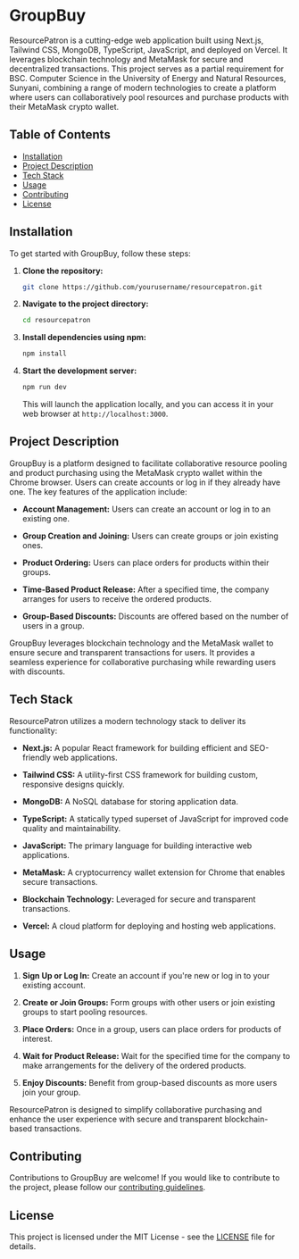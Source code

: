 # GroupBuy

ResourcePatron is a cutting-edge web application built using Next.js, Tailwind CSS, MongoDB, TypeScript, JavaScript, and deployed on Vercel. It leverages blockchain technology and MetaMask for secure and decentralized transactions. This project serves as a partial requirement for BSC. Computer Science in the University of Energy and Natural Resources, Sunyani, combining a range of modern technologies to create a platform where users can collaboratively pool resources and purchase products with their MetaMask crypto wallet.

## Table of Contents

- [Installation](#installation)
- [Project Description](#project-description)
- [Tech Stack](#tech-stack)
- [Usage](#usage)
- [Contributing](#contributing)
- [License](#license)

## Installation

To get started with GroupBuy, follow these steps:

1. **Clone the repository:**

   ```bash
   git clone https://github.com/yourusername/resourcepatron.git
   ```

2. **Navigate to the project directory:**

   ```bash
   cd resourcepatron
   ```

3. **Install dependencies using npm:**

   ```bash
   npm install
   ```

4. **Start the development server:**

   ```bash
   npm run dev
   ```

   This will launch the application locally, and you can access it in your web browser at `http://localhost:3000`.

## Project Description

GroupBuy is a platform designed to facilitate collaborative resource pooling and product purchasing using the MetaMask crypto wallet within the Chrome browser. Users can create accounts or log in if they already have one. The key features of the application include:

- **Account Management:** Users can create an account or log in to an existing one.

- **Group Creation and Joining:** Users can create groups or join existing ones.

- **Product Ordering:** Users can place orders for products within their groups.

- **Time-Based Product Release:** After a specified time, the company arranges for users to receive the ordered products.

- **Group-Based Discounts:** Discounts are offered based on the number of users in a group.

GroupBuy leverages blockchain technology and the MetaMask wallet to ensure secure and transparent transactions for users. It provides a seamless experience for collaborative purchasing while rewarding users with discounts.

## Tech Stack

ResourcePatron utilizes a modern technology stack to deliver its functionality:

- **Next.js:** A popular React framework for building efficient and SEO-friendly web applications.

- **Tailwind CSS:** A utility-first CSS framework for building custom, responsive designs quickly.

- **MongoDB:** A NoSQL database for storing application data.

- **TypeScript:** A statically typed superset of JavaScript for improved code quality and maintainability.

- **JavaScript:** The primary language for building interactive web applications.

- **MetaMask:** A cryptocurrency wallet extension for Chrome that enables secure transactions.

- **Blockchain Technology:** Leveraged for secure and transparent transactions.

- **Vercel:** A cloud platform for deploying and hosting web applications.

## Usage

1. **Sign Up or Log In:** Create an account if you're new or log in to your existing account.

2. **Create or Join Groups:** Form groups with other users or join existing groups to start pooling resources.

3. **Place Orders:** Once in a group, users can place orders for products of interest.

4. **Wait for Product Release:** Wait for the specified time for the company to make arrangements for the delivery of the ordered products.

5. **Enjoy Discounts:** Benefit from group-based discounts as more users join your group.

ResourcePatron is designed to simplify collaborative purchasing and enhance the user experience with secure and transparent blockchain-based transactions.

## Contributing

Contributions to GroupBuy are welcome! If you would like to contribute to the project, please follow our [contributing guidelines](CONTRIBUTING.md).

## License

This project is licensed under the MIT License - see the [LICENSE](LICENSE) file for details.
